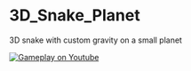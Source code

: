 # 3D_Snake_Planet
 3D snake with custom gravity on a small planet
 
[![Gameplay on Youtube](https://img.youtube.com/vi/fwF3xh-1ryI/0.jpg)](https://www.youtube.com/watch?v=fwF3xh-1ryI)
